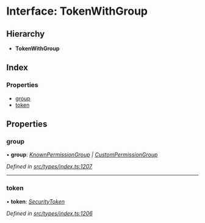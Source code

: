 # Interface: TokenWithGroup

## Hierarchy

* **TokenWithGroup**

## Index

### Properties

* [group](tokenwithgroup.md#group)
* [token](tokenwithgroup.md#token)

## Properties

###  group

• **group**: *[KnownPermissionGroup](../classes/knownpermissiongroup.md) | [CustomPermissionGroup](../classes/custompermissiongroup.md)*

*Defined in [src/types/index.ts:1207](https://github.com/PolymathNetwork/polymesh-sdk/blob/959efb76/src/types/index.ts#L1207)*

___

###  token

• **token**: *[SecurityToken](../classes/securitytoken.md)*

*Defined in [src/types/index.ts:1206](https://github.com/PolymathNetwork/polymesh-sdk/blob/959efb76/src/types/index.ts#L1206)*
